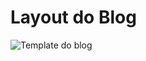 # Layout do Blog

![Template do blog](https://res.cloudinary.com/jeansflores/image/upload/v1586226235/codenation-aceleradev-react/modulo-1/blog_epsx9a.jpg)